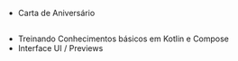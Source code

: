 - Carta de Aniversário

##

- Treinando Conhecimentos básicos em Kotlin e Compose
- Interface UI / Previews
